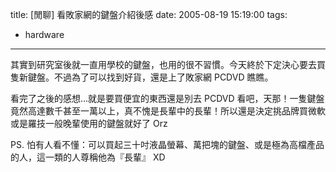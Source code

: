 title: \[閒聊\] 看敗家網的鍵盤介紹後感
date: 2005-08-19 15:19:00
tags: 
- hardware
---

其實到研究室後就一直用學校的鍵盤，也用的很不習慣。今天終於下定決心要去買隻新鍵盤。不過為了可以找到好貨，還是上了敗家網 PCDVD 瞧瞧。

看完了之後的感想…就是要買便宜的東西還是別去 PCDVD 看吧，天那！一隻鍵盤竟然高達數千甚至一萬以上，真不愧是長輩中的長輩！所以還是決定挑品牌買微軟或是羅技一般晚輩使用的鍵盤就好了 Orz

PS. 怕有人看不懂：可以買起三十吋液晶螢幕、萬把塊的鍵盤、或是極為高檔產品的人，這一類的人尊稱他為『長輩』 XD